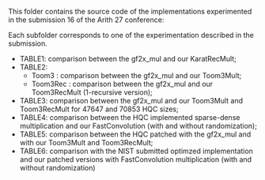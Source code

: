 This folder contains the source code of the implementations experimented in the submission 16 of the Arith 27 conference:

Each subfolder corresponds to one of the experimentation described in the submission.

- TABLE1: comparison between the gf2x_mul and our KaratRecMult;
- TABLE2:
  - Toom3 : comparison between the gf2x_mul and our Toom3Mult;
  - Toom3Rec : comparison between the gf2x_mul and our Toom3RecMult (1-recursive version);
- TABLE3: comparison between the gf2x_mul and our Toom3Mult and Toom3RecMult for 47647 and 70853 HQC sizes;
- TABLE4: comparison between the HQC implemented sparse-dense multiplication and our FastConvolution (with and without randomization);
- TABLE5: comparison between the HQC patched with the gf2x_mul and with our Toom3Mult and Toom3RecMult;
- TABLE6: comparison with the NIST submitted optimzed implementation and our patched versions with FastConvolution multiplication (with and without randomization)


